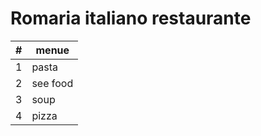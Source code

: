# Romaria italiano  restaurante
|# | menue|
|-----------|-----------|
| 1         | pasta|
| 2         | see food|
| 3         | soup|
| 4         | pizza|

